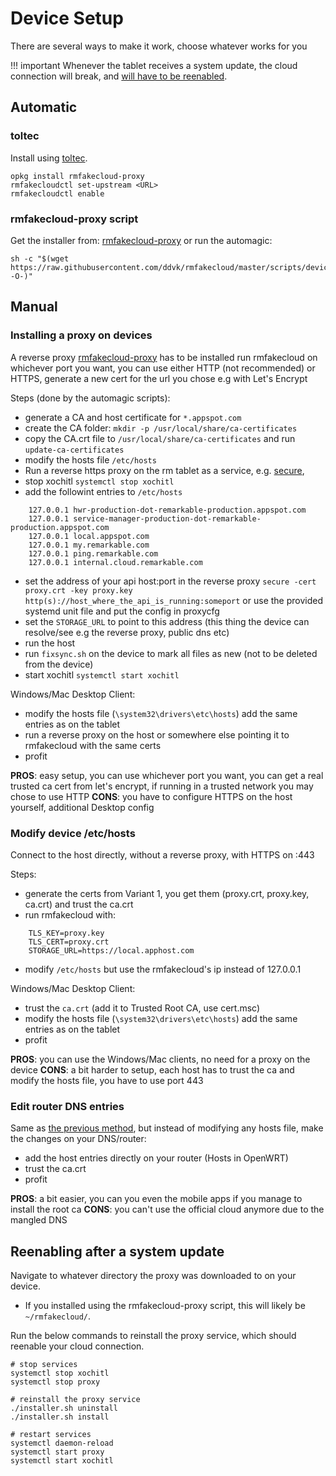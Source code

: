 # Device Setup

There are several ways to make it work, choose whatever works for you

!!! important
    Whenever the tablet receives a system update, the cloud
    connection will break, and [will have to be
    reenabled](#reenabling-after-a-system-update).

## Automatic

### toltec
Install using [toltec](https://toltec-dev.org/).
```commandline
opkg install rmfakecloud-proxy
rmfakecloudctl set-upstream <URL>
rmfakecloudctl enable
```

### rmfakecloud-proxy script
Get the installer from: [rmfakecloud-proxy](https://github.com/ddvk/rmfakecloud-proxy/releases)
or run the automagic:
```commandline
sh -c "$(wget https://raw.githubusercontent.com/ddvk/rmfakecloud/master/scripts/device/automagic.sh -O-)"
```

## Manual
### Installing a proxy on devices
A reverse proxy [rmfakecloud-proxy](https://github.com/ddvk/rmfakecloud-proxy/releases) has to be installed
run rmfakecloud on whichever port you want, you can use either HTTP (not recommended) or HTTPS, generate a new cert for the url you chose e.g with Let's Encrypt

Steps (done by the automagic scripts):
- generate a CA and host certificate for `*.appspot.com`
- create the CA folder: `mkdir -p /usr/local/share/ca-certificates`
- copy the CA.crt file to `/usr/local/share/ca-certificates` and run `update-ca-certificates`
- modify the hosts file `/etc/hosts`
- Run a reverse https proxy on the rm tablet as a service, e.g. [secure](https://github.com/yi-jiayu/secure),
- stop xochitl `systemctl stop xochitl`
- add the followint entries to `/etc/hosts`
```
    127.0.0.1 hwr-production-dot-remarkable-production.appspot.com
    127.0.0.1 service-manager-production-dot-remarkable-production.appspot.com
    127.0.0.1 local.appspot.com
    127.0.0.1 my.remarkable.com
    127.0.0.1 ping.remarkable.com
    127.0.0.1 internal.cloud.remarkable.com
```
- set the address of your api host:port in the reverse proxy
    `secure -cert proxy.crt -key proxy.key http(s)://host_where_the_api_is_running:someport`
    or use the provided systemd unit file and put the config in proxycfg
- set the `STORAGE_URL` to point to this address (this thing the device can resolve/see e.g the reverse proxy, public dns etc)
- run the host
- run `fixsync.sh` on the device to mark all files as new (not to be deleted from the device)
- start xochitl `systemctl start xochitl`

Windows/Mac Desktop Client:
- modify the hosts file (`\system32\drivers\etc\hosts`) add the same entries as on the tablet
- run a reverse proxy on the host or somewhere else pointing it to rmfakecloud with the same certs
- profit

**PROS**: easy setup, you can use whichever port you want, you can get a real trusted ca cert from let's encrypt, if running in a trusted network you may chose to use HTTP
**CONS**: you have to configure HTTPS on the host yourself, additional Desktop config

### Modify device /etc/hosts
Connect to the host directly, without a reverse proxy, with HTTPS on :443

Steps:
- generate the certs from Variant 1, you get them (proxy.crt, proxy.key, ca.crt) and trust the ca.crt
- run rmfakecloud with:
```
    TLS_KEY=proxy.key
    TLS_CERT=proxy.crt
    STORAGE_URL=https://local.apphost.com
```
- modify `/etc/hosts` but use the rmfakecloud's ip instead of 127.0.0.1

Windows/Mac Desktop Client:
- trust the `ca.crt`  (add it to Trusted Root CA, use cert.msc)
- modify the hosts file (`\system32\drivers\etc\hosts`) add the same entries as on the tablet
- profit

**PROS**: you can use the Windows/Mac clients, no need for a proxy on the device
**CONS**: a bit harder to setup, each host has to trust the ca and modify the hosts file, you have to use port 443

### Edit router DNS entries
Same as [the previous method](#modify-/etc/hosts), but instead of modifying any hosts file, make the changes on your DNS/router:
- add the host entries directly on your router (Hosts in OpenWRT)
- trust the ca.crt
- profit

**PROS**: a bit easier, you can you even the mobile apps if you manage to install the root ca
**CONS**: you can't use the official cloud anymore due to the mangled DNS

## Reenabling after a system update

Navigate to whatever directory the proxy was downloaded to on your device.

* If you installed using the rmfakecloud-proxy script, this will likely be
  `~/rmfakecloud/`.

Run the below commands to reinstall the proxy service, which should reenable
your cloud connection.

```
# stop services
systemctl stop xochitl
systemctl stop proxy

# reinstall the proxy service
./installer.sh uninstall
./installer.sh install

# restart services
systemctl daemon-reload
systemctl start proxy
systemctl start xochitl
```
